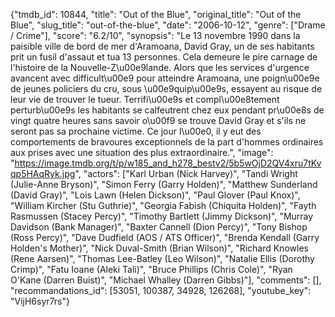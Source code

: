 {"tmdb_id": 10844, "title": "Out of the Blue", "original_title": "Out of the Blue", "slug_title": "out-of-the-blue", "date": "2006-10-12", "genre": ["Drame / Crime"], "score": "6.2/10", "synopsis": "Le 13 novembre 1990 dans la paisible ville de bord de mer d'Aramoana, David Gray, un de ses habitants prit un fusil d'assaut et tua 13 personnes. Cela demeure le pire carnage de l'histoire de la Nouvelle-Z\u00e9lande. Alors que les services d'urgence avancent avec difficult\u00e9 pour atteindre Aramoana, une poign\u00e9e de jeunes policiers du cru, sous \u00e9quip\u00e9s, essayent au risque de leur vie de trouver le tueur. Terrifi\u00e9s et compl\u00e8tement perturb\u00e9s les habitants se calfeutrent chez eux pendant pr\u00e8s de vingt quatre heures sans savoir o\u00f9 se trouve David Gray et s'ils ne seront pas sa prochaine victime. Ce jour l\u00e0, il y eut des comportements de bravoures exceptionnels de la part d'hommes ordinaires aux prises avec une situation des plus extraordinaire.", "image": "https://image.tmdb.org/t/p/w185_and_h278_bestv2/5b5wOjD2QV4xru7tKvqp5HAqRyk.jpg", "actors": ["Karl Urban (Nick Harvey)", "Tandi Wright (Julie-Anne Bryson)", "Simon Ferry (Garry Holden)", "Matthew Sunderland (David Gray)", "Lois Lawn (Helen Dickson)", "Paul Glover (Paul Knox)", "William Kircher (Stu Guthrie)", "Georgia Fabish (Chiquita Holden)", "Fayth Rasmussen (Stacey Percy)", "Timothy Bartlett (Jimmy Dickson)", "Murray Davidson (Bank Manager)", "Baxter Cannell (Dion Percy)", "Tony Bishop (Ross Percy)", "Dave Dudfield (AOS / ATS Officer)", "Brenda Kendall (Garry Holden's Mother)", "Nick Duval-Smith (Brian Wilson)", "Richard Knowles (Rene Aarsen)", "Thomas Lee-Batley (Leo Wilson)", "Natalie Ellis (Dorothy Crimp)", "Fatu Ioane (Aleki Tali)", "Bruce Phillips (Chris Cole)", "Ryan O'Kane (Darren Buist)", "Michael Whalley (Darren Gibbs)"], "comments": [], "recommandations_id": [53051, 100387, 34928, 126268], "youtube_key": "VijH6syr7rs"}